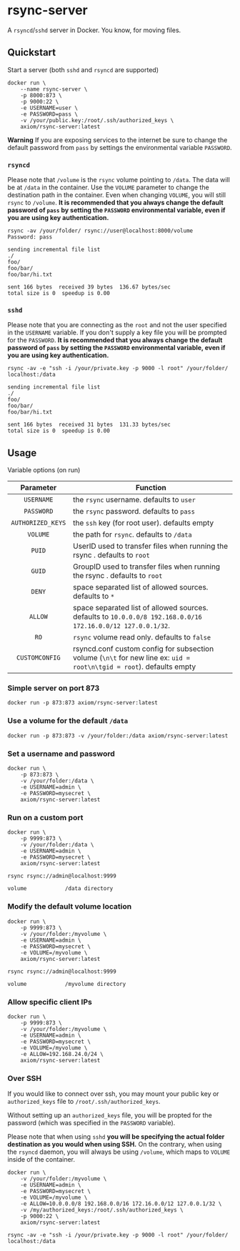 # rsync-server

A `rsyncd`/`sshd` server in Docker. You know, for moving files.

## Quickstart

Start a server (both `sshd` and `rsyncd` are supported)

```shell
docker run \
    --name rsync-server \
    -p 8000:873 \
    -p 9000:22 \
    -e USERNAME=user \
    -e PASSWORD=pass \
    -v /your/public.key:/root/.ssh/authorized_keys \
    axiom/rsync-server:latest
```

**Warning** If you are exposing services to the internet be sure to change the default password from `pass` by settings the environmental variable `PASSWORD`.

### `rsyncd`

Please note that `/volume` is the `rsync` volume pointing to `/data`. The data
will be at `/data` in the container. Use the `VOLUME` parameter to change the
destination path in the container. Even when changing `VOLUME`, you will still
`rsync` to `/volume`. **It is recommended that you always change the default password of `pass` by setting the `PASSWORD` environmental variable, even if you are using key authentication.**

```shell
rsync -av /your/folder/ rsync://user@localhost:8000/volume
Password: pass

sending incremental file list
./
foo/
foo/bar/
foo/bar/hi.txt

sent 166 bytes  received 39 bytes  136.67 bytes/sec
total size is 0  speedup is 0.00
```

### `sshd`

Please note that you are connecting as the `root` and not the user specified in
the `USERNAME` variable. If you don't supply a key file you will be prompted
for the `PASSWORD`. **It is recommended that you always change the default password of `pass` by setting the `PASSWORD` environmental variable, even if you are using key authentication.**

```shell
rsync -av -e "ssh -i /your/private.key -p 9000 -l root" /your/folder/ localhost:/data

sending incremental file list
./
foo/
foo/bar/
foo/bar/hi.txt

sent 166 bytes  received 31 bytes  131.33 bytes/sec
total size is 0  speedup is 0.00
```

## Usage

Variable options (on run)

|     Parameter     | Function |
| :---------------: | -------- |
| `USERNAME`        | the `rsync` username. defaults to `user`|
| `PASSWORD`        | the `rsync` password. defaults to `pass`|
| `AUTHORIZED_KEYS` | the `ssh` key (for root user). defaults empty |
| `VOLUME`   | the path for `rsync`. defaults to `/data`|
| `PUID`     | UserID used to transfer files when running the rsync . defaults to `root`|
| `GUID`     | GroupID used to transfer files when running the rsync . defaults to `root`|
| `DENY`     | space separated list of allowed sources. defaults to `*`|
| `ALLOW`    | space separated list of allowed sources. defaults to `10.0.0.0/8 192.168.0.0/16 172.16.0.0/12 127.0.0.1/32`.|
| `RO`     | `rsync` volume read only. defaults to `false`|
| `CUSTOMCONFIG` | rsyncd.conf custom config for subsection volume (`\n\t` for new line ex: `uid = root\n\tgid = root`). defaults empty |

### Simple server on port 873

```shell
docker run -p 873:873 axiom/rsync-server:latest
```

### Use a volume for the default `/data`

```shell
docker run -p 873:873 -v /your/folder:/data axiom/rsync-server:latest
```

### Set a username and password

```shell
docker run \
    -p 873:873 \
    -v /your/folder:/data \
    -e USERNAME=admin \
    -e PASSWORD=mysecret \
    axiom/rsync-server:latest
```

### Run on a custom port

```shell
docker run \
    -p 9999:873 \
    -v /your/folder:/data \
    -e USERNAME=admin \
    -e PASSWORD=mysecret \
    axiom/rsync-server:latest
```

```shell
rsync rsync://admin@localhost:9999

volume            /data directory
```

### Modify the default volume location

```shell
docker run \
    -p 9999:873 \
    -v /your/folder:/myvolume \
    -e USERNAME=admin \
    -e PASSWORD=mysecret \
    -e VOLUME=/myvolume \
    axiom/rsync-server:latest
```

```shell
rsync rsync://admin@localhost:9999

volume            /myvolume directory
```

### Allow specific client IPs

```shell
docker run \
    -p 9999:873 \
    -v /your/folder:/myvolume \
    -e USERNAME=admin \
    -e PASSWORD=mysecret \
    -e VOLUME=/myvolume \
    -e ALLOW=192.168.24.0/24 \
    axiom/rsync-server:latest
```

### Over SSH

If you would like to connect over ssh, you may mount your public key or
`authorized_keys` file to `/root/.ssh/authorized_keys`.

Without setting up an `authorized_keys` file, you will be propted for the
password (which was specified in the `PASSWORD` variable).

Please note that when using `sshd` **you will be specifying the actual folder
destination as you would when using SSH.** On the contrary, when using the
`rsyncd` daemon, you will always be using `/volume`, which maps to `VOLUME`
inside of the container.

```shell
docker run \
    -v /your/folder:/myvolume \
    -e USERNAME=admin \
    -e PASSWORD=mysecret \
    -e VOLUME=/myvolume \
    -e ALLOW=10.0.0.0/8 192.168.0.0/16 172.16.0.0/12 127.0.0.1/32 \
    -v /my/authorized_keys:/root/.ssh/authorized_keys \
    -p 9000:22 \
    axiom/rsync-server:latest
```

```shell
rsync -av -e "ssh -i /your/private.key -p 9000 -l root" /your/folder/ localhost:/data
```
